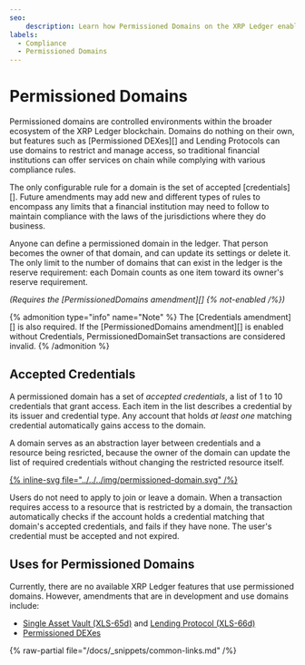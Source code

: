 ```yaml
---
seo:
    description: Learn how Permissioned Domains on the XRP Ledger enable controlled, secure blockchain environments. Explore their role in decentralized exchanges (DEXes) and lending protocols.
labels:
  - Compliance
  - Permissioned Domains
---
```

# Permissioned Domains

Permissioned domains are controlled environments within the broader ecosystem of the XRP Ledger blockchain. Domains do nothing on their own, but features such as [Permissioned DEXes][] and Lending Protocols can use domains to restrict and manage access, so traditional financial institutions can offer services on chain while complying with various compliance rules.

The only configurable rule for a domain is the set of accepted [credentials][]. Future amendments may add new and different types of rules to encompass any limits that a financial institution may need to follow to maintain compliance with the laws of the jurisdictions where they do business.

Anyone can define a permissioned domain in the ledger. That person becomes the owner of that domain, and can update its settings or delete it. The only limit to the number of domains that can exist in the ledger is the reserve requirement: each Domain counts as one item toward its owner's reserve requirement.

_(Requires the [PermissionedDomains amendment][] {% not-enabled /%})_

{% admonition type="info" name="Note" %}
The [Credentials amendment][] is also required. If the [PermissionedDomains amendment][] is enabled without Credentials, PermissionedDomainSet transactions are considered invalid.
{% /admonition %}

## Accepted Credentials

A permissioned domain has a set of _accepted credentials_, a list of 1 to 10 credentials that grant access. Each item in the list describes a credential by its issuer and credential type. Any account that holds _at least one_ matching credential automatically gains access to the domain.

A domain serves as an abstraction layer between credentials and a resource being resricted, because the owner of the domain can update the list of required credentials without changing the restricted resource itself.

[{% inline-svg file="../../../img/permissioned-domain.svg" /%}](../../../img/permissioned-domain.svg "Diagram: a permissioned DEX points to a permissioned domain by ID. The domain's Accepted Credentials describes 3 possible credentials to get access")

Users do not need to apply to join or leave a domain. When a transaction requires access to a resource that is restricted by a domain, the transaction automatically checks if the account holds a credential matching that domain's accepted credentials, and fails if they have none. The user's credential must be accepted and not expired.

## Uses for Permissioned Domains

Currently, there are no available XRP Ledger features that use permissioned domains. However, amendments that are in development and use domains include:

- [Single Asset Vault (XLS-65d)](https://opensource.ripple.com/docs/xls-65d-single-asset-vault) and [Lending Protocol (XLS-66d)](https://github.com/XRPLF/XRPL-Standards/pull/240)
- [Permissioned DEXes](./permissioned-dexes.md)

{% raw-partial file="/docs/_snippets/common-links.md" /%}
